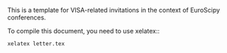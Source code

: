 This is a template for VISA-related invitations in the context of EuroScipy
conferences.

To compile this document, you need to use xelatex::

    xelatex letter.tex
